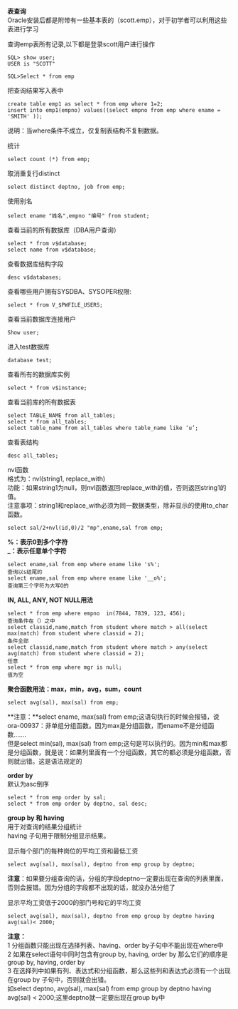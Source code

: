   **表查询**   
 Oracle安装后都是附带有一些基本表的（scott.emp），对于初学者可以利用这些表进行学习

 查询emp表所有记录,以下都是登录scott用户进行操作

 
```
SQL> show user;
USER is "SCOTT"

SQL>Select * from emp       
```
 把查询结果写入表中

 
```
create table emp1 as select * from emp where 1=2;
insert into emp1(empno) values((select empno from emp where ename = 'SMITH' ));  
```
 说明：当where条件不成立，仅复制表结构不复制数据。

 统计

 
```
select count (*) from emp;  
```
 取消重复行distinct

 
```
select distinct deptno, job from emp;       
```
 使用别名

 
```
select ename "姓名",empno "编号" from student;   
```
 查看当前的所有数据库（DBA用户查询）

 
```
select * from v$database;
select name from v$database;
```
 查看数据库结构字段

 
```
desc v$databases; 
```
 查看哪些用户拥有SYSDBA、SYSOPER权限:

 
```
select * from V_$PWFILE_USERS;
```
 查看当前数据库连接用户

 
```
Show user;
```
 进入test数据库

 
```
database test;
```
 查看所有的数据库实例

 
```
select * from v$instance;
```
 查看当前库的所有数据表

 
```
select TABLE_NAME from all_tables;
select * from all_tables;
select table_name from all_tables where table_name like ‘u’;
```
 查看表结构

 
```
desc all_tables;
```
 nvl函数   
 格式为：nvl(string1, replace_with)   
 功能：如果string1为null，则nvl函数返回replace_with的值，否则返回string1的值。   
 注意事项：string1和replace_with必须为同一数据类型，除非显示的使用to_char函数。 

 
```
select sal/2+nvl(id,0)/2 "mp",ename,sal from emp;
```
 **%：表示0到多个字符**   
 **_：表示任意单个字符**

 
```
select ename,sal from emp where ename like 's%'; 
查询以s结尾的
select ename,sal from emp where ename like '__o%';      
查询第三个字符为大写O的
```
 **IN, ALL, ANY, NOT NULL用法**

 
```
select * from emp where empno  in(7844, 7839, 123, 456); 
查询条件在（）之中
select classid,name,match from student where match > all(select max(match) from student where classid = 2);
条件全部
select classid,name,match from student where match > any(select avg(match) from student where classid = 2);
任意
select * from emp where mgr is null;                    
值为空
```
 **聚合函数用法：max，min，avg，sum，count**

 
```
select avg(sal), max(sal) from emp;
```
 **注意：**select ename, max(sal) from emp;这语句执行的时候会报错，说ora-00937：非单组分组函数。因为max是分组函数，而ename不是分组函数…….   
 但是select min(sal), max(sal) from emp;这句是可以执行的。因为min和max都是分组函数，就是说：如果列里面有一个分组函数，其它的都必须是分组函数，否则就出错。这是语法规定的

 **order by**   
 默认为asc倒序

 
```
select * from emp order by sal; 
select * from emp order by deptno, sal desc; 
```
 **group by 和 having**   
 用于对查询的结果分组统计   
 having 子句用于限制分组显示结果。

 显示每个部门的每种岗位的平均工资和最低工资

 
```
select avg(sal), max(sal), deptno from emp group by deptno;
```
 **注意**：如果要分组查询的话，分组的字段deptno一定要出现在查询的列表里面，否则会报错。因为分组的字段都不出现的话，就没办法分组了

 显示平均工资低于2000的部门号和它的平均工资

 
```
select avg(sal), max(sal), deptno from emp group by deptno having avg(sal)< 2000;
```
 **注意：**   
 1 分组函数只能出现在选择列表、having、order by子句中不能出现在where中   
 2 如果在select语句中同时包含有group by, having, order by 那么它们的顺序是group by, having, order by   
 3 在选择列中如果有列、表达式和分组函数，那么这些列和表达式必须有一个出现在group by 子句中，否则就会出错。   
 如select deptno, avg(sal), max(sal) from emp group by deptno having avg(sal) < 2000;这里deptno就一定要出现在group by中

   
  